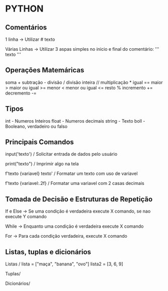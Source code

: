 # PYTHON

## Comentários

1 linha -> Utilizar # texto

Várias Linhas -> Utilizar 3 aspas simples no inicio e final do comentário: ''' texto '''

## Operações Matemáricas

soma +
subtração -
divisão /
divisão inteira //
multiplicação *
igual ==
maior >
maior ou igual >=
menor <
menor ou igual <=
resto %
incremento +=
decremento -=

## Tipos

int - Numeros Inteiros
float - Numeros decimais
string - Texto
boll - Booleano, verdadeiro ou falso

## Principais Comandos

input('texto') /
Solicitar entrada de dados pelo usuário

print("texto") /
Imprimir algo na tela

f'texto {variavel} texto' /
Formatar um texto com uso de variavel

f'texto {variavel:.2f} /
Formatar uma variavel com 2 casas decimais

## Tomada de Decisão e Estruturas de Repetição

If e Else -> Se uma condição é verdadeira execute X comando, se nao execute Y comando

While -> Enquanto uma condição é verdadeira execute X comando

For -> Para cada condição verdadeira, execute X comando

## Listas, tuplas e dicionários

Listas /
lista = ["maça", "banana", "ovo"]
lista2 = [3, 6, 9]

Tuplas/

Dicionários/

